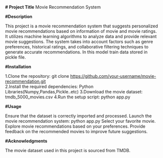 **# Project Title**
Movie Recommendation System

**#Description**

This project is a movie recommendation system that suggests personalized movie recommendations based on information of movie and movie ratings. It utilizes machine learning algorithms to analyze data and provide relevant movie suggestions. The system takes into account factors such as genre preferences, historical ratings, and collaborative filtering techniques to generate accurate recommendations. In this model train data stored in pickle file. 

**#Installation**

1.Clone the repository: git clone https://github.com/your-username/movie-recommendation.git </br>
2.Install the required dependencies: Python Libraries(Numpy,Pandas,Pickle..etc) 
3.Download the movie dataset: tmdb_5000_movies.csv 
4.Run the setup script: python app.py 

**#Usage**

Ensure that the dataset is correctly imported and processed.
Launch the movie recommendation system: python app.py
Select your favorite movie.
Explore movie recommendations based on your preferences.
Provide feedback on the recommended movies to improve future suggestions.

**#Acknowledgments**

The movie dataset used in this project is sourced from TMDB.

